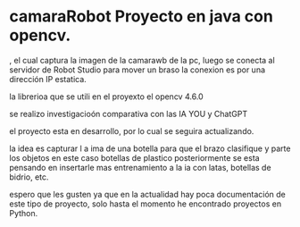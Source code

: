 # camaraRobot Proyecto en java con opencv.

, el cual captura la imagen de la camarawb de la pc, luego se conecta al servidor de Robot Studio para mover un braso
la conexion es por una dirección IP estatica.

la librerioa  que se utili en el proyexto el opencv 4.6.0 

se realizo investigacioón comparativa con las IA YOU y ChatGPT

el proyecto esta en desarrollo, por lo cual se seguira actualizando.

la idea es capturar  l a ima de una  botella para que el brazo clasifique y parte los objetos en este caso botellas de plastico
posteriormente se esta pensando en insertarle  mas entrenamiento a la ia con  latas, botellas de bidrio, etc.

espero que les gusten ya que en la actualidad hay poca documentación de este tipo de proyecto, solo hasta el momento he encontrado  proyectos en Python.
